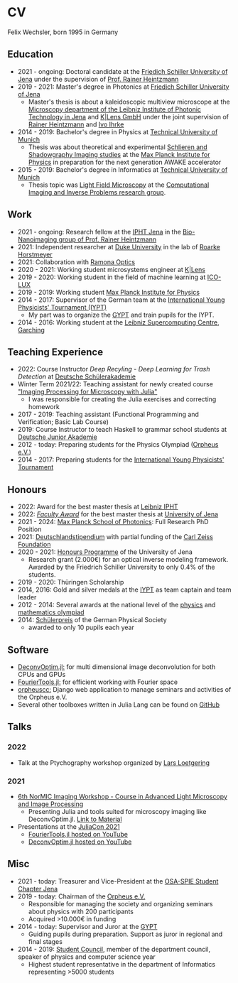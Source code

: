 # CV
Felix Wechsler, born 1995 in Germany

## Education
* 2021 - ongoing: Doctoral candidate at the [Friedich Schiller University of Jena](https://www.physik.uni-jena.de/en/research) under the supervision of [Prof. Rainer Heintzmann](https://nanoimaging.de/)
* 2019 - 2021: Master's degree in Photonics at [Friedich Schiller University of Jena](https://www.physik.uni-jena.de/en/research)
    * Master's thesis is about a kaleidoscopic multiview microscope at the [Microscopy department of the Leibniz Institute of Photonic Technology in Jena](https://nanoimaging.de) and [K|Lens GmbH](https://www.k-lens.de/) under the joint supervision of [Rainer Heintzmann](https://sites.google.com/site/heintzmann/) and [Ivo Ihrke](https://www.cse.eti.uni-siegen.de/research/)
* 2014 - 2019: Bachelor's degree in Physics at [Technical University of Munich](https://www.ph.tum.de/)
    * Thesis was about theoretical and experimental [Schlieren and Shadowgraphy Imaging studies](https://felix.sumpi.org/bachelor_thesis_felix_wechsler_physics.pdf) at the [Max Planck Institute for Physics](https://www.mpp.mpg.de/forschung/neue-technologien/awake-beschleunigung-mit-plasmawellen) in preparation for the next generation AWAKE accelerator
* 2015 - 2019: Bachelor's degree in Informatics at [Technical University of Munich](https://www.in.tum.de/en/cover-page/)
    * Thesis topic was [Light Field Microscopy](https://mediatum.ub.tum.de/1543570) at the [Computational Imaging and Inverse Problems research group](https://ciip.in.tum.de/).


## Work
* 2021 - ongoing: Research fellow at the [IPHT Jena](https://www.leibniz-ipht.de/en/homepage/) in the [Bio-Nanoimaging group of Prof. Rainer Heintzmann](https://nanoimaging.de/)
* 2021: Independent researcher at [Duke University](https://bme.duke.edu/) in the lab of [Roarke Horstmeyer](https://horstmeyer.pratt.duke.edu/)
* 2021: Collaboration with [Ramona Optics](https://www.ramonaoptics.com/) 
* 2020 - 2021: Working student microsystems engineer at [K|Lens](https://www.k-lens.de/)
* 2019 - 2020: Working student in the field of machine learning at [ICO-LUX](https://ico-lux.de/)
* 2019 - 2019: Working student [Max Planck Institute for Physics](https://www.mpp.mpg.de/forschung/neue-technologien/awake-beschleunigung-mit-plasmawellen)
* 2014 - 2017: Supervisor of the German team at the [International Young Physicists' Tournament (IYPT)](https://www.iypt.org/)
    * My part was to organize the [GYPT](https://gypt.org/) and train pupils for the IYPT. 
* 2014 - 2016: Working student at the [Leibniz Supercomputing Centre, Garching](https://www.lrz.de/)

## Teaching Experience
* 2022: Course Instructor *Deep Recyling - Deep Learning for Trash Detection* at [Deutsche Schülerakademie](https://www.schuelerakademien.de/programm/kurs?tx_ewacademy_coursedetail%5Bcontroller%5D=Course&tx_ewacademy_coursedetail%5Bcourse%5D=4237&cHash=44e87147edb92f796f5b422f13a3553e)
* Winter Term 2021/22: Teaching assistant for newly created course ["Imaging Processing for Microscopy with Julia"](https://github.com/bionanoimaging/Image-Processing-In-Microscopy)
    * I was responsible for creating the Julia exercises and correcting homework
* 2017 - 2019: Teaching assistant (Functional Programming and Verification; Basic Lab Course)
* 2019: Course Instructor to teach Haskell to grammar school students at [Deutsche Junior Akademie](https://www.deutsche-juniorakademien.de/)
* 2012 - today: Preparing students for the Physics Olympiad ([Orpheus e.V.](https://www.orpheus-verein.de/)) 
* 2014 - 2017: Preparing students for the [International Young Physicists' Tournament](https://www.iypt.org)

## Honours
* 2022: Award for the best master thesis at [Leibniz IPHT](https://www.leibniz-ipht.de/en/news/)
* 2022: [*Faculty Award*](https://www.physik.uni-jena.de/en/research/junior-scientists/faculty-awards/faculty-awards-rohde-schwarz) for the best master thesis at [University of Jena](https://www.uni-jena.de/) 
* 2021 - 2024: [Max Planck School of Photonics](https://photonics.maxplanckschools.org/en/home): Full Research PhD Position 
* 2021: [Deutschlandstipendium](https://www.deutschlandstipendium.de/de/english-1700.html) with partial funding of the [Carl Zeiss Foundation](https://www.carl-zeiss-stiftung.de/english/index.html)
* 2020 - 2021: [Honours Programme](https://www.uni-jena.de/wissenschaftliche+karriere/forschungsorientiertes+studium/honours-programm+f%C3%BCr+forschungsorientierte+studierende/aufnahmejahrgang+2020) of the University of Jena
    * Research grant (2.000€) for an optical inverse modeling framework. Awarded by the Friedrich Schiller University to only 0.4% of the students.
* 2019 - 2020: Thüringen Scholarship
* 2014, 2016: Gold and silver medals at the [IYPT](https://www.iypt.org) as team captain and team leader
* 2012 - 2014: Several awards at the national level of the [physics](https://www.scienceolympiaden.de/ipho) and [mathematics olympiad](https://www.mo-by.de/)
* 2014: [Schülerpreis](https://www.dpg-physik.de/auszeichnungen/dpg-preise/schuelerinnen-und-schuelerpreis/preistraeger) of the German Physical Society
    * awarded to only 10 pupils each year

## Software 
* [DeconvOptim.jl:](https://github.com/roflmaostc/DeconvOptim.jl) for multi dimensional image deconvolution for both CPUs and GPUs
* [FourierTools.jl:](https://github.com/bionanoimaging/FourierTools.jl/) for efficient working with Fourier space
* [orpheuscc:](https://www.orpheus-verein.de) Django web application to manage seminars and activities of the Orpheus e.V.
* Several other toolboxes written in Julia Lang can be found on [GitHub](https://github.com/roflmaostc/) 


## Talks
### 2022
* Talk at the Ptychography workshop organized by [Lars Loetgering](https://sites.google.com/fulbrightmail.org/phasespace)

### 2021
* [6th NorMIC Imaging Workshop - Course in Advanced Light Microscopy and Image Processing](https://www.med.uio.no/ncmm/english/news-and-events/events/courses-and-workshops/2021/normic-imaging-workshop-course-in-advanced-light-m.html)
    * Presenting Julia and tools suited for microscopy imaging like DeconvOptim.jl. [Link to Material](https://github.com/bionanoimaging/Introduction_Image_Processing_Julia)
* Presentations at the [JuliaCon 2021](https://juliacon.org/2021/)
    * [FourierTools.jl hosted on YouTube](https://www.youtube.com/watch?v=qYgJDb_Ko2E)
    * [DeconvOptim.jl hosted on YouTube](https://www.youtube.com/watch?v=FodpnOhccis)

## Misc
* 2021 - today: Treasurer and Vice-President at the [OSA-SPIE Student Chapter Jena](https://osa-spie-jena.de/)
* 2019 - today: Chairman of the [Orpheus e.V.](https://www.orpheus-verein.de/de/)
    * Responsible for managing the society and organizing seminars about physics with 200 participants
    * Acquired >10.000€ in funding 
* 2014 - today: Supervisor and Juror at the [GYPT](https://gypt.org/)
    * Guiding pupils during preparation. Support as juror in regional and final stages
* 2014 - 2019: [Student Council](https://mpi.fs.tum.de/), member of the department council, speaker of physics and computer science year
    * Highest student representative in the department of Informatics representing >5000 students
